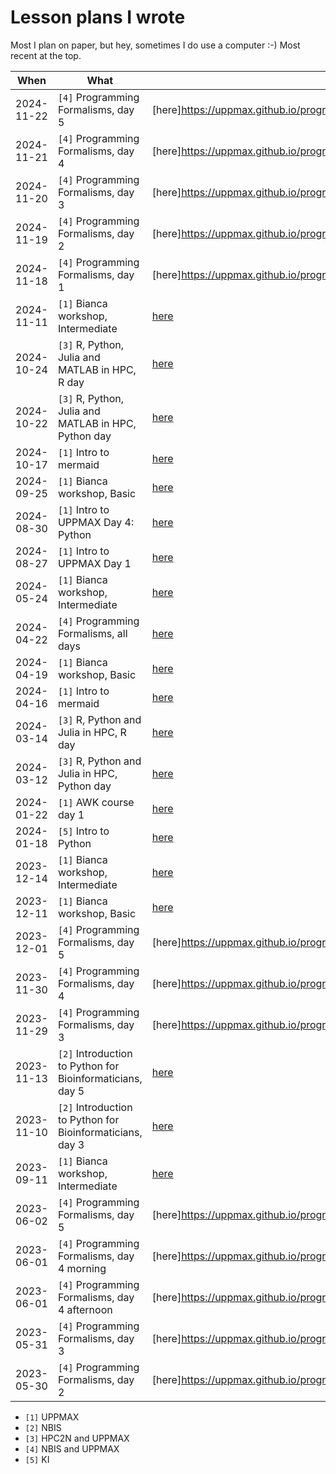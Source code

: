 # Lesson plans I wrote

Most I plan on paper, but hey, sometimes I do use a computer :-)
Most recent at the top.

When      |What                                                      |URL
----------|----------------------------------------------------------|-----
2024-11-22|`[4]` Programming Formalisms, day 5                       |[here]<https://uppmax.github.io/programming_formalisms/lesson_plans/2024_autumn/20241122_richel/>)
2024-11-21|`[4]` Programming Formalisms, day 4                       |[here]<https://uppmax.github.io/programming_formalisms/lesson_plans/2024_autumn/20241121_richel/>)
2024-11-20|`[4]` Programming Formalisms, day 3                       |[here]<https://uppmax.github.io/programming_formalisms/lesson_plans/2024_autumn/20241120_richel/>)
2024-11-19|`[4]` Programming Formalisms, day 2                       |[here]<https://uppmax.github.io/programming_formalisms/lesson_plans/2024_autumn/20241119_richel/>)
2024-11-18|`[4]` Programming Formalisms, day 1                       |[here]<https://uppmax.github.io/programming_formalisms/lesson_plans/2024_autumn/20241118_richel/>)
2024-11-11|`[1]` Bianca workshop, Intermediate                       |[here](https://github.com/UPPMAX/bianca_workshops/blob/main/lesson_plans/20241111/20241111_richel.md)
2024-10-24|`[3]` R, Python, Julia and MATLAB in HPC, R day           |[here](https://github.com/UPPMAX/R-python-julia-matlab-HPC/tree/main/lesson_plans/20241024_richel/README.md)
2024-10-22|`[3]` R, Python, Julia and MATLAB in HPC, Python day      |[here](https://github.com/UPPMAX/R-python-julia-matlab-HPC/tree/main/lesson_plans/20241022_richel/README.md)
2024-10-17|`[1]` Intro to mermaid                                    |[here](https://github.com/richelbilderbeek/lesson_mermaid/blob/master/lesson_plans/20241017/README.md)
2024-09-25|`[1]` Bianca workshop, Basic                              |[here](https://github.com/UPPMAX/bianca_workshops/blob/main/lesson_plans/20240925/20240925_richel.md)
2024-08-30|`[1]` Intro to UPPMAX Day 4: Python                       |[here](https://github.com/UPPMAX/uppmax_intro_python/blob/main/lesson_plans/20240830/README.md)
2024-08-27|`[1]` Intro to UPPMAX Day 1                               |[here](https://github.com/UPPMAX/uppmax_intro_day_1/blob/main/lesson_plans/20240827/20240827_richel.md)
2024-05-24|`[1]` Bianca workshop, Intermediate                       |[here](https://github.com/UPPMAX/bianca_workshops/blob/main/lesson_plans/20240524/20240524_richel.md)
2024-04-22|`[4]` Programming Formalisms, all days                    |[here](https://uppmax.github.io/programming_formalisms/lesson_plans/2024_summer/richel/)
2024-04-19|`[1]` Bianca workshop, Basic                              |[here](https://github.com/UPPMAX/bianca_workshops/blob/main/lesson_plans/20240419/20240419_richel.md)
2024-04-16|`[1]` Intro to mermaid                                    |[here](https://github.com/richelbilderbeek/lesson_mermaid/blob/master/lesson_plans/20240416/README.md)
2024-03-14|`[3]` R, Python and Julia in HPC, R day                   |[here](https://github.com/UPPMAX/R-python-julia-matlab-HPC/tree/main/lesson_plans/20240314_richel/README.md)
2024-03-12|`[3]` R, Python and Julia in HPC, Python day              |[here](https://github.com/UPPMAX/R-python-julia-matlab-HPC/tree/main/lesson_plans/20240312_richel/README.md)
2024-01-22|`[1]` AWK course day 1                                    |[here](https://github.com/richelbilderbeek/awk_course/blob/master/lesson_plans/20240122/README.md)
2024-01-18|`[5]` Intro to Python                                     |[here](https://github.com/UPPMAX/uppmax_intro_python/blob/main/lesson_plans/20240118/README.md)
2023-12-14|`[1]` Bianca workshop, Intermediate                       |[here](https://github.com/UPPMAX/bianca_workshops/blob/main/lesson_plans/20231214/20231214_richel.md)
2023-12-11|`[1]` Bianca workshop, Basic                              |[here](https://github.com/UPPMAX/bianca_workshops/blob/main/lesson_plans/20231211/20231211_richel.md)
2023-12-01|`[4]` Programming Formalisms, day 5                       |[here]<https://uppmax.github.io/programming_formalisms/lesson_plans/2023_autumn/day_5_lesson_plan/>)
2023-11-30|`[4]` Programming Formalisms, day 4                       |[here]<https://uppmax.github.io/programming_formalisms/lesson_plans/2023_autumn/day_4_lesson_plan/>)
2023-11-29|`[4]` Programming Formalisms, day 3                       |[here]<https://uppmax.github.io/programming_formalisms/lesson_plans/2023_autumn/day_3_lesson_plan/>)
2023-11-13|`[2]` Introduction to Python for Bioinformaticians, day 5 |[here](https://github.com/NBISweden/workshop-python/blob/ht23/lesson_plans/day_5/20231113_richel.md)
2023-11-10|`[2]` Introduction to Python for Bioinformaticians, day 3 |[here](https://github.com/NBISweden/workshop-python/blob/ht23/lesson_plans/day_3/20231110_richel.md)
2023-09-11|`[1]` Bianca workshop, Intermediate                       |[here](https://github.com/UPPMAX/bianca_workshops/blob/main/lesson_plans/20230911/20230911_richel.md)
2023-06-02|`[4]` Programming Formalisms, day 5                       |[here]<https://uppmax.github.io/programming_formalisms/lesson_plans/2023_summer/day_5_2/>)
2023-06-01|`[4]` Programming Formalisms, day 4 morning               |[here]<https://uppmax.github.io/programming_formalisms/lesson_plans/2023_summer/day_4_1/>)
2023-06-01|`[4]` Programming Formalisms, day 4 afternoon             |[here]<https://uppmax.github.io/programming_formalisms/lesson_plans/2023_summer/day_4_2/>)
2023-05-31|`[4]` Programming Formalisms, day 3                       |[here]<https://uppmax.github.io/programming_formalisms/lesson_plans/2023_summer/day_3_2/>)
2023-05-30|`[4]` Programming Formalisms, day 2                       |[here]<https://uppmax.github.io/programming_formalisms/lesson_plans/2023_summer/day_2_2/>)

- `[1]` UPPMAX
- `[2]` NBIS
- `[3]` HPC2N and UPPMAX
- `[4]` NBIS and UPPMAX
- `[5]` KI
